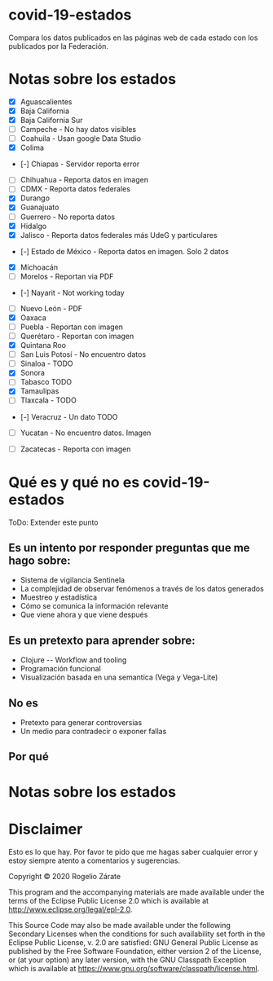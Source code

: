 # covid-19-estados

Compara los datos publicados en las páginas web de cada estado con los publicados por la Federación.

# Notas sobre los estados

- [x] Aguascalientes
- [x] Baja California
- [x] Baja California Sur
- [ ] Campeche - No hay datos visibles
- [ ] Coahuila - Usan google Data Studio
- [x] Colima
- [-] Chiapas - Servidor reporta error
- [ ] Chihuahua - Reporta datos en imagen
- [ ] CDMX - Reporta datos federales
- [x] Durango
- [x] Guanajuato
- [ ] Guerrero - No reporta datos
- [x] Hidalgo
- [x] Jalisco - Reporta datos federales más UdeG y particulares
- [-] Estado de México - Reporta datos en imagen. Solo 2 datos
- [x] Michoacán
- [ ] Morelos - Reportan via PDF
- [-] Nayarit - Not working today
- [ ] Nuevo León - PDF
- [x] Oaxaca
- [ ] Puebla - Reportan con imagen
- [ ] Querétaro - Reportan con imagen
- [x] Quintana Roo
- [ ] San Luis Potosí - No encuentro datos
- [ ] Sinaloa - TODO
- [x] Sonora
- [ ] Tabasco TODO
- [x] Tamaulipas
- [ ] Tlaxcala - TODO
- [-] Veracruz - Un dato TODO
- [ ] Yucatan - No encuentro datos. Imagen
- [ ] Zacatecas - Reporta con imagen


# Qué es y qué no es covid-19-estados

ToDo: Extender este punto

## Es un intento por responder preguntas que me hago sobre:
- Sistema de vigilancia Sentinela
- La complejidad de observar fenómenos a través de los datos generados
- Muestreo y estadística
- Cómo se comunica la información relevante
- Que viene ahora y que viene después

## Es un pretexto para aprender sobre:
- Clojure
-- Workflow and tooling
- Programación funcional
- Visualización basada en una semantica (Vega y Vega-Lite)

## No es
- Pretexto para generar controversias
- Un medio para contradecir o exponer fallas

## Por qué

# Notas sobre los estados

# Disclaimer
Esto es lo que hay.
Por favor te pido que me hagas saber cualquier error y estoy siempre atento a comentarios y sugerencias.


Copyright © 2020 Rogelio Zárate

This program and the accompanying materials are made available under the
terms of the Eclipse Public License 2.0 which is available at
http://www.eclipse.org/legal/epl-2.0.

This Source Code may also be made available under the following Secondary
Licenses when the conditions for such availability set forth in the Eclipse
Public License, v. 2.0 are satisfied: GNU General Public License as published by
the Free Software Foundation, either version 2 of the License, or (at your
option) any later version, with the GNU Classpath Exception which is available
at https://www.gnu.org/software/classpath/license.html.
